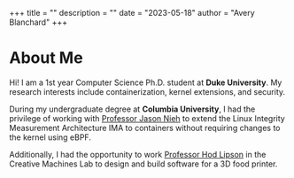 +++
title = ""
description = ""
date = "2023-05-18"
author = "Avery Blanchard"
+++

# About Me
Hi! 
I am a 1st year Computer Science Ph.D. student at **Duke University**. My research interests include containerization, kernel extensions, and security.

During my undergraduate degree at **Columbia University**, I had the privilege of working with [Professor Jason Nieh](https://www.cs.columbia.edu/~nieh/) to extend the Linux Integrity Measurement Architecture IMA to containers without requiring changes to the kernel using eBPF. 

Additionally, I had the opportunity to work [Professor Hod Lipson](https://www.hodlipson.com/) in the Creative Machines Lab to design and build software for a 3D food printer.